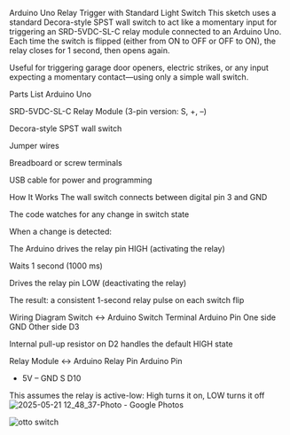 Arduino Uno Relay Trigger with Standard Light Switch
This sketch uses a standard Decora-style SPST wall switch to act like a momentary input for triggering an SRD-5VDC-SL-C relay module connected to an Arduino Uno. Each time the switch is flipped (either from ON to OFF or OFF to ON), the relay closes for 1 second, then opens again.

Useful for triggering garage door openers, electric strikes, or any input expecting a momentary contact—using only a simple wall switch.

Parts List
Arduino Uno

SRD-5VDC-SL-C Relay Module (3-pin version: S, +, –)

Decora-style SPST wall switch

Jumper wires

Breadboard or screw terminals

USB cable for power and programming

 How It Works
The wall switch connects between digital pin 3 and GND

The code watches for any change in switch state

When a change is detected:

The Arduino drives the relay pin HIGH (activating the relay)

Waits 1 second (1000 ms)

Drives the relay pin LOW (deactivating the relay)

The result: a consistent 1-second relay pulse on each switch flip

Wiring Diagram
Switch ↔ Arduino
Switch Terminal	Arduino Pin
One side	GND
Other side	D3

Internal pull-up resistor on D2 handles the default HIGH state

Relay Module ↔ Arduino
Relay Pin	Arduino Pin
+	5V
–	GND
S	D10

This assumes the relay is active-low: High turns it on, LOW turns it off
![2025-05-21 12_48_37-Photo - Google Photos](https://github.com/user-attachments/assets/84c00394-0e55-435e-b75d-827f1b41d3b0)

![otto switch](https://github.com/user-attachments/assets/6e34ff90-c178-4c73-ac22-abe1afbb6105)


